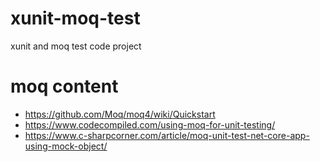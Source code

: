 # xunit-moq-test
xunit and moq test code project

# moq content
- https://github.com/Moq/moq4/wiki/Quickstart
- https://www.codecompiled.com/using-moq-for-unit-testing/
- https://www.c-sharpcorner.com/article/moq-unit-test-net-core-app-using-mock-object/
